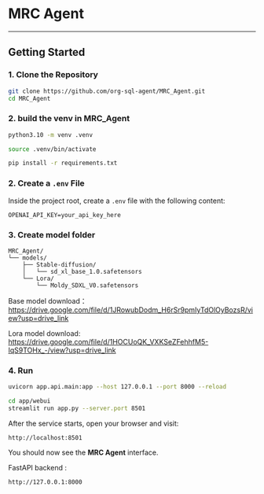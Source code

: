 # MRC Agent


---
## Getting Started

### 1. Clone the Repository

```bash
git clone https://github.com/org-sql-agent/MRC_Agent.git
cd MRC_Agent
```

### 2. build the venv in MRC_Agent
```bash
python3.10 -m venv .venv
```
```bash
source .venv/bin/activate
```
```bash
pip install -r requirements.txt
```


### 2. Create a `.env` File
Inside the project root, create a `.env` file with the following content:
```env
OPENAI_API_KEY=your_api_key_here
```


### 3. Create model folder

```plaintext
MRC_Agent/
└── models/
    ├── Stable-diffusion/
    │   └── sd_xl_base_1.0.safetensors
    └── Lora/
        └── Moldy_SDXL_V0.safetensors
```

Base model download：https://drive.google.com/file/d/1JRowubDodm_H6rSr9pmIyTdOlOyBozsR/view?usp=drive_link

Lora model download: https://drive.google.com/file/d/1HOCUoQK_VXKSeZFehhfM5-IqS9TOHx_-/view?usp=drive_link

### 4. Run 

```bash
uvicorn app.api.main:app --host 127.0.0.1 --port 8000 --reload
```

```bash
cd app/webui
streamlit run app.py --server.port 8501
```

After the service starts, open your browser and visit:
```
http://localhost:8501
```

You should now see the **MRC Agent** interface.


FastAPI backend :
```
http://127.0.0.1:8000
```

